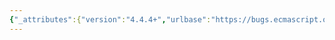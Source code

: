 ```yaml
---
{"_attributes":{"version":"4.4.4+","urlbase":"https://bugs.ecmascript.org/","maintainer":"dherman@mozilla.com"},"bug":{"bug_id":2694,"creation_ts":"2014-04-19 16:20:00 -0700","short_desc":"chapter 11: misc editorial","delta_ts":"2014-04-29 22:23:01 -0700","product":"Draft for 6th Edition","component":"editorial issue","version":"Rev 23: April 5, 2014 Draft","rep_platform":"All","op_sys":"All","bug_status":"RESOLVED","resolution":"FIXED","priority":"Normal","bug_severity":"normal","everconfirmed":true,"reporter":{"uid":"jmdyck","name":"Michael Dyck"},"assigned_to":{"uid":"allen","name":"Allen Wirfs-Brock"},"long_desc":[{"commentid":7841,"comment_count":0,"who":{"uid":"jmdyck","name":"Michael Dyck"},"bug_when":"2014-04-19 16:20:14 -0700","thetext":"----------------------------------------\nIn 11.6 \"Names and Keywords\":\n\n{1}\n11.6 / para 1:\n/ReservedWord/ is is an enumerated subset of /IdentifierName/.\n    Delete extra \"is\"\n\n{2}\n11.6 / Syntax / prod 4:\nUnicodeIDStart :: any Unicode code point with the Unicode property \"ID_Start\".\n    Delete final dot\n\n----------------------------------------\nIn 11.6.1.1 \"Static Semantics: Early Errors\":\n\n{3}\n11.6.1.1 / group 1 / production:\nIdentifierStart :: \\ UnicodeEscapeSequence\n    'IdentifierStart' is in sans-serif italic, should be in serif italic.\n\n{4}\n11.6.1.1 / group 2 / production:\nIdentifierPart :: \\ UnicodeEscapeSequence\n    'IdentifierPart' is in sans-serif italic, should be in serif italic.\n\n----------------------------------------\nIn 11.6.1.2 \"Static Semantics: StringValue\":\n\n{5}\n11.6.1.2 / header:\nStatic Semantics: StringValue\n    \"StringValue\" is serif italic, should be sans-serif upright.\n\n----------------------------------------\nIn 11.8.4.2 \"Static Semantics: StringValue\":\n\n{6}\n11.8.4.2 / header:\nStatic Semantics: StringValue\n    \"StringValue is serif italic, should be sans-serif upright.\n\n----------------------------------------\nIn 11.8.4.3 \"Static Semantics: SV's and CV's\":\n\n{7}\n11.8.4.3 / header:\nStatic Semantics: SV's and CV's\n    \"SV's and CV's\" is serif italic, should be sans-serif upright.\n\n----------------------------------------\nIn 11.8.5.2 \"Static Semantics: BodyText\":\n\n{8}\n11.8.5.2 / header:\nStatic Semantics: BodyText\n    \"BodyText\" is serif italic, should be sans-serif upright.\n\n----------------------------------------\nIn 11.8.5.3 \"Static Semantics: FlagText\":\n\n{9}\n11.8.5.3 / header:\nStatic Semantics: FlagText\n    \"FlagText\" is serif italic, should be sans-serif upright.\n\n----------------------------------------\nIn 11.8.6.1 \"Static Semantics: TV's and TRV's\":\n\n{10}\n11.8.6.1 / header:\nStatic Semantics: TV's and TRV's\n    \"TV's and TRV's\" is serif italic, should be sans-serif upright.\n\n{11}\n11.8.6.1 / ul 1 / item 36 (11 from the end):\nThe TRV of\nUnicodeEscapeSequence :: u HexDigit HexDigit HexDigit HexDigit\n    That production doesn't exist, it goes through Hex4Digit now.\n\nXXXXXXXXXXXXXXXXXXXXXXXXXXXXXXXXXXXXXXXXXXXXXXXXXXXXXXXXXXXXXXXXXXXXXXXXXXXXXXXX"},{"commentid":7885,"comment_count":1,"who":{"uid":"allen","name":"Allen Wirfs-Brock"},"bug_when":"2014-04-22 16:02:27 -0700","thetext":"fixed in rev24 editor's draft"},{"commentid":7961,"comment_count":2,"who":{"uid":"jmdyck","name":"Michael Dyck"},"bug_when":"2014-04-29 10:56:57 -0700","thetext":"confirmed fixed"},{"commentid":8008,"comment_count":3,"who":{"uid":"allen","name":"Allen Wirfs-Brock"},"bug_when":"2014-04-29 22:23:01 -0700","thetext":"fixed in rev24"}]}}
---
```

